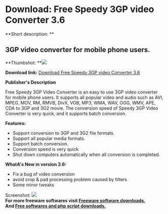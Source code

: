 # Download: Free Speedy 3GP video Converter 3.6

**Short description: **

## 3GP video converter for mobile phone users.

  
**Thumbshot: **![](http://www.freewarefiles.com/screenshot/spdy3gpcvtr_md.gif)   
  
**Download link:** [Download Free Speedy 3GP video Converter 3.6](http://freesoftwares.boysofts.com/Free-Speedy-3GP-video-Converter_program_48395.html)  
  

**Publisher's Description**  
  

Free Speedy 3GP Video Converter is an easy to use 3GP video converter for
mobile phone users. It supports all popular video and audio such as AVI, MPEG,
MOV, RM, RMVB, DivX, VOB, MP3, WMA, WAV, OGG, WMV, APE, CDA to 3GP and 3G2
movie. The conversion speed of Speedy 3GP Video Converter is very quick, and
it supports batch conversion.

**Features:**

  * Support conversion to 3GP and 3G2 file formats. 
  * Support all popular media formats. 
  * Support batch conversion. 
  * Conversion speed is very quick 
  * Shut down computers automatically when all conversion is completed. 

**WhatA's New in version 3.6:**

  * Fix a bug of video conversion 
  * avoid crop & pad processing problem caused by filters 
  * Some minor tweaks 

  
  
Screenshot: ![](http://www.freewarefiles.com/screenshot/spdy3gpcvtr.gif)  
**For more freeware softwares visit [Freeware software downloads.](http://freesoftwares.boysofts.com/)**   
**And [Free softwares and php script downloads.](http://www.boysofts.com/)**

